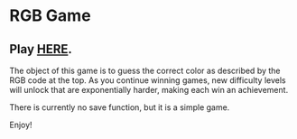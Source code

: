 <h1>RGB Game</h1>

<h2>Play <a href="https://randomraccoon.github.io/RGB-Game/">HERE</a>.</h2>

<p>The object of this game is to guess the correct color as described by the
RGB code at the top. As you continue winning games, new difficulty levels
will unlock that are exponentially harder, making each win an achievement.</p>

<p>There is currently no save function, but it is a simple game.</p>

<p>Enjoy!</p>